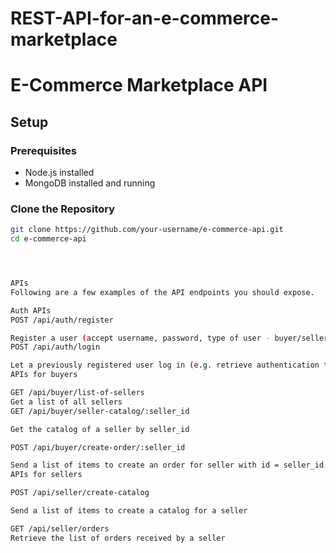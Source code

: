 # REST-API-for-an-e-commerce-marketplace
# E-Commerce Marketplace API

## Setup

### Prerequisites
- Node.js installed
- MongoDB installed and running

### Clone the Repository
```bash
git clone https://github.com/your-username/e-commerce-api.git
cd e-commerce-api




APIs
Following are a few examples of the API endpoints you should expose.

Auth APIs
POST /api/auth/register

Register a user (accept username, password, type of user - buyer/seller)
POST /api/auth/login

Let a previously registered user log in (e.g. retrieve authentication token)
APIs for buyers

GET /api/buyer/list-of-sellers
Get a list of all sellers
GET /api/buyer/seller-catalog/:seller_id

Get the catalog of a seller by seller_id

POST /api/buyer/create-order/:seller_id

Send a list of items to create an order for seller with id = seller_id
APIs for sellers

POST /api/seller/create-catalog

Send a list of items to create a catalog for a seller

GET /api/seller/orders
Retrieve the list of orders received by a seller
